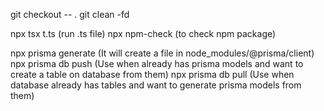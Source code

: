 <!-- Git -->

git checkout -- .
git clean -fd

<!-- Command -->

npx tsx t.ts (run .ts file)
npx npm-check (to check npm package)

<!-- Postgresql + Prisma command -->

npx prisma generate (It will create a file in node_modules/@prisma/client)
npx prisma db push (Use when already has prisma models and want to create a table on database from them)
npx prisma db pull (Use when database already has tables and want to generate prisma models from them)
